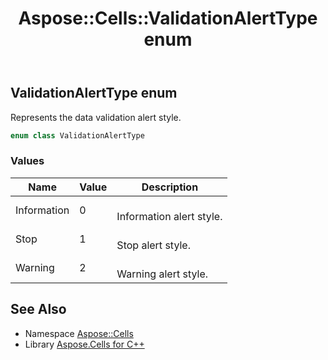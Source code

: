 ﻿---
title: Aspose::Cells::ValidationAlertType enum
linktitle: ValidationAlertType
second_title: Aspose.Cells for C++ API Reference
description: 'Aspose::Cells::ValidationAlertType enum. Represents the data validation alert style in C++.'
type: docs
weight: 27800
url: /cpp/aspose.cells/validationalerttype/
---
## ValidationAlertType enum


Represents the data validation alert style.

```cpp
enum class ValidationAlertType
```

### Values

| Name | Value | Description |
| --- | --- | --- |
| Information | 0 | <br>Information alert style. |
| Stop | 1 | <br>Stop alert style. |
| Warning | 2 | <br>Warning alert style. |

## See Also

* Namespace [Aspose::Cells](../)
* Library [Aspose.Cells for C++](../../)
